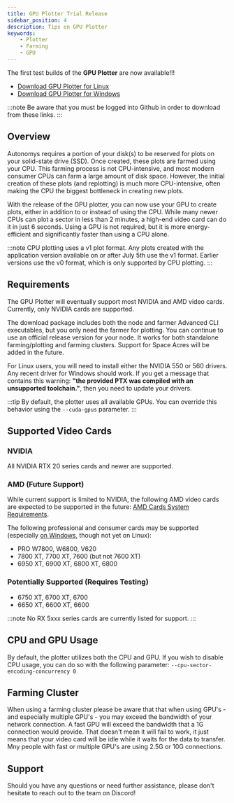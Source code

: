```yaml
---
title: GPU Plotter Trial Release
sidebar_position: 4
description: Tips on GPU Plotter
keywords:
    - Plotter
    - Farming
    - GPU
---
```


The first test builds of the **GPU Plotter** are now available!!!

- [Download GPU Plotter for Linux](https://github.com/autonomys/subspace/actions/runs/10850781628)
- [Download GPU Plotter for Windows](https://github.com/autonomys/subspace/actions/runs/10849228997)

:::note
Be aware that you must be logged into Github in order to download from these links.
:::

## Overview

Autonomys requires a portion of your disk(s) to be reserved for plots on your solid-state drive (SSD). Once created, these plots are farmed using your CPU. This farming process is not CPU-intensive, and most 
modern consumer CPUs can farm a large amount of disk space. However, the initial creation of these plots (and replotting) is much more CPU-intensive, often making the CPU the biggest bottleneck in creating new plots.

With the release of the GPU plotter, you can now use your GPU to create plots, either in addition to or instead of using the CPU. While many newer CPUs can plot a sector in less than 2 minutes, a high-end video card 
can do it in just 6 seconds. Using a GPU is not required, but it is more energy-efficient and significantly faster than using a CPU alone.

:::note
CPU plotting uses a v1 plot format. Any plots created with the application version available on or after July 5th use the v1 format. Earlier versions use the v0 format, which is only supported by CPU plotting.
:::

## Requirements

The GPU Plotter will eventually support most NVIDIA and AMD video cards. Currently, only NVIDIA cards are supported.

The download package includes both the node and farmer Advanced CLI executables, but you only need the farmer for plotting. You can continue to use an official release version for your node. It works for both standalone 
farming/plotting and farming clusters. Support for Space Acres will be added in the future.

For Linux users, you will need to install either the NVIDIA 550 or 560 drivers. Any recent driver for Windows should work. If you get a message that contains this warning: **"the provided PTX was compiled with an unsupported toolchain."**, 
then you need to update your drivers.

:::tip
By default, the plotter uses all available GPUs. You can override this behavior using the `--cuda-gpus` parameter.
:::

## Supported Video Cards

### NVIDIA

All NVIDIA RTX 20 series cards and newer are supported.

### AMD (Future Support) 

While current support is limited to NVIDIA, the following AMD video cards are expected to be supported in the future:
[AMD Cards System Requirements](https://rocm.docs.amd.com/projects/install-on-linux/en/latest/reference/system-requirements.html). 

The following professional and consumer cards may be supported (especially [on Windows](https://rocm.docs.amd.com/projects/install-on-windows/en/docs-6.2.0/reference/system-requirements.html), though not yet on Linux):

- PRO W7800, W6800, V620
- 7800 XT, 7700 XT, 7600 (but not 7600 XT)
- 6950 XT, 6900 XT, 6800 XT, 6800

### Potentially Supported (Requires Testing)

- 6750 XT, 6700 XT, 6700
- 6650 XT, 6600 XT, 6600

:::note
No RX 5xxx series cards are currently listed for support.
:::

## CPU and GPU Usage

By default, the plotter utilizes both the CPU and GPU. If you wish to disable CPU usage, you can do so with the following parameter: `--cpu-sector-encoding-concurrency 0`

## Farming Cluster

When using a farming cluster please be aware that that when using GPU's - and especially multiple GPU's - you may exceed the bandwidth of your network connection. A fast GPU will exceed the bandwidth that a 1G 
connection would provide. That doesn't mean it will fail to work, it just means that your video card will be idle while it waits for the data to transfer. Mny people with fast or multiple GPU's are using 2.5G 
or 10G connections.

## Support

Should you have any questions or need further assistance, please don't hesitate to reach out to the team on Discord!